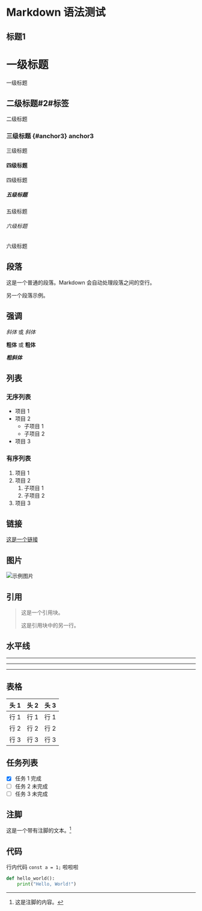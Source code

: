 # Markdown 语法测试

## 标题1

# 一级标题

一级标题

## 二级标题#2#标签

二级标题

### 三级标题 {#anchor3} anchor3

三级标题

#### 四级标题

四级标题

##### 五级标题

五级标题

###### 六级标题

六级标题

## 段落

这是一个普通的段落。Markdown 会自动处理段落之间的空行。

另一个段落示例。

## 强调

*斜体* 或 _斜体_

**粗体** 或 __粗体__

**_粗斜体_**

## 列表

### 无序列表

- 项目 1
- 项目 2
  - 子项目 1
  - 子项目 2
- 项目 3

### 有序列表

1. 项目 1
2. 项目 2
   1. 子项目 1
   2. 子项目 2
3. 项目 3

## 链接

[这是一个链接](https://www.example.com)

## 图片

![示例图片](https://via.placeholder.com/150)

## 引用

> 这是一个引用块。
>
> 这是引用块中的另一行。

## 水平线

---

***

___

## 表格

| 头 1 | 头 2 | 头 3 |
| ---- | ---- | ---- |
| 行 1 | 行 1 | 行 1 |
| 行 2 | 行 2 | 行 2 |
| 行 3 | 行 3 | 行 3 |

## 任务列表

- [x] 任务 1 完成
- [ ] 任务 2 未完成
- [ ] 任务 3 未完成

## 注脚

这是一个带有注脚的文本。[^1]

[^1]: 这是注脚的内容。

## 代码

行内代码 `const a = 1;` 啦啦啦

```python
def hello_world():
    print("Hello, World!")
```
